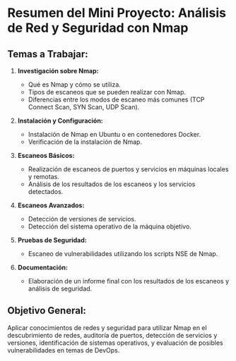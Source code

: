 # **Resumen del Mini Proyecto: Análisis de Red y Seguridad con Nmap**

## **Temas a Trabajar:**
1. **Investigación sobre Nmap:**
   - Qué es Nmap y cómo se utiliza.
   - Tipos de escaneos que se pueden realizar con Nmap.
   - Diferencias entre los modos de escaneo más comunes (TCP Connect Scan, SYN Scan, UDP Scan).

2. **Instalación y Configuración:**
   - Instalación de Nmap en Ubuntu o en contenedores Docker.
   - Verificación de la instalación de Nmap.

3. **Escaneos Básicos:**
   - Realización de escaneos de puertos y servicios en máquinas locales y remotas.
   - Análisis de los resultados de los escaneos y los servicios detectados.

4. **Escaneos Avanzados:**
   - Detección de versiones de servicios.
   - Detección del sistema operativo de la máquina objetivo.

5. **Pruebas de Seguridad:**
   - Escaneo de vulnerabilidades utilizando los scripts NSE de Nmap.

6. **Documentación:**
   - Elaboración de un informe final con los resultados de los escaneos y análisis de seguridad.

## **Objetivo General:**
Aplicar conocimientos de redes y seguridad para utilizar Nmap en el descubrimiento de redes, auditoría de puertos, detección de servicios y versiones, identificación de sistemas operativos, y evaluación de posibles vulnerabilidades en temas de DevOps.
